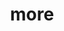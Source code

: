 ---
layout: page
title: more
nav: true
nav_order: 6
dropdown: true
children: 
    - title: master and doctoral theses
      permalink: /theses/
    - title: divider
    - title: science communication
      permalink: /science_communication/
---